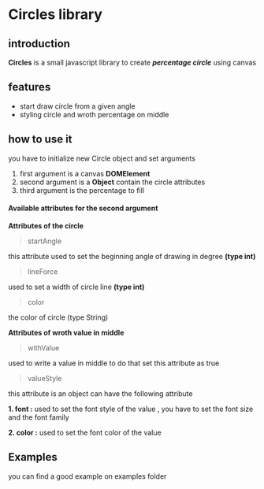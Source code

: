 Circles library
===============

introduction
------------
**Circles** is a small javascript library to create **_percentage circle_** using canvas

features
--------
* start draw circle from a given angle
* styling circle and wroth percentage on middle

how to use it
-------------
you have to initialize new Circle object and set arguments
1. first argument is a canvas **DOMElement**
2. second argument is a **Object** contain the circle attributes
3. third argument is the percentage to fill

#### Available attributes for the second argument
**Attributes of the circle**
> startAngle

this attribute used to set the beginning angle of drawing in degree **(type int)**
> lineForce

used to set a width of circle line **(type int)**
> color

the color of circle (type String)

**Attributes of wroth value in middle**

>withValue

used to write a value in middle to do that set this attribute as true

>valueStyle

this attribute is an object can have the following attribute

**1. font :**
used to set the font style of the value , you have to set the font size and the font family

**2. color :**
used to set the font color of the value

Examples
--------
you can find a good example on examples folder
